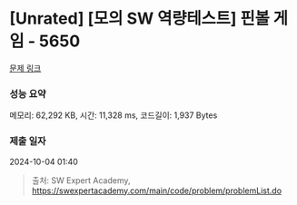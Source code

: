 # [Unrated] [모의 SW 역량테스트] 핀볼 게임 - 5650 

[문제 링크](https://swexpertacademy.com/main/code/problem/problemDetail.do?contestProbId=AWXRF8s6ezEDFAUo) 

### 성능 요약

메모리: 62,292 KB, 시간: 11,328 ms, 코드길이: 1,937 Bytes

### 제출 일자

2024-10-04 01:40



> 출처: SW Expert Academy, https://swexpertacademy.com/main/code/problem/problemList.do